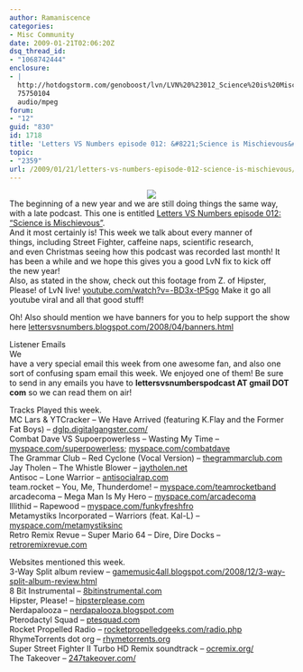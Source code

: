 ```yaml
---
author: Ramaniscence
categories:
- Misc Community
date: 2009-01-21T02:06:20Z
dsq_thread_id:
- "1068742444"
enclosure:
- |
  http://hotdogstorm.com/genoboost/lvn/LVN%20%23012_Science%20is%20Mischevious_.mp3
  75750104
  audio/mpeg
forum:
- "12"
guid: "830"
id: 1718
title: 'Letters VS Numbers episode 012: &#8221;Science is Mischievous&#8221;'
topic:
- "2359"
url: /2009/01/21/letters-vs-numbers-episode-012-science-is-mischievous/
---
```


<div align="center">
  <img border="0" src="images/newsMisc/LvN.png" />
</div>

<div class="quoted-text">
  The beginning of a new year and we are still doing things the same way, with a late podcast. This one is entitled <a href="http://hotdogstorm.com/genoboost/lvn/LVN%20%23012_Science%20is%20Mischevious_.mp3">Letters VS Numbers episode 012: &#8220;Science is Mischievous&#8221;</a>.<br /> And it most certainly is! This week we talk about every manner of<br /> things, including Street Fighter, caffeine naps, scientific research,<br /> and even Christmas seeing how this podcast was recorded last month! It<br /> has been a while and we hope this gives you a good LvN fix to kick off<br /> the new year! <a href="http://247takeover.com/"></a>
</div>

<div class="quoted-text">
  Also, as stated in the show, check out this footage from Z. of Hipster, Please! of LvN live! <a href="http://www.youtube.com/watch?v=-BD3x-tP5go">youtube.com/watch?v=-BD3x-tP5go</a> Make it go all youtube viral and all that good stuff!</p> 
  
  <p>
    Oh! Also should mention we have banners for you to help support the show here <a href="http://lettersvsnumbers.blogspot.com/2008/04/banners.html">lettersvsnumbers.blogspot.com/2008/04/banners.html</a>
  </p>
  
  <p>
    Listener Emails<br /> We<br /> have a very special email this week from one awesome fan, and also one<br /> sort of confusing spam email this week. We enjoyed one of them! Be sure<br /> to send in any emails you have to <strong>lettersvsnumberspodcast AT gmail DOT com</strong> so we can read them on air!
  </p>
  
  <p>
    Tracks Played this week.<br /> MC Lars & YTCracker &#8211; We Have Arrived (featuring K.Flay and the Former Fat Boys) &#8211; <a href="http://dglp.digitalgangster.com/">dglp.digitalgangster.com/</a><br /> Combat Dave VS Supoerpowerless &#8211; Wasting My Time &#8211; <a href="http://www.myspace.com/superpowerless">myspace.com/superpowerless</a>; <a href="http://www.myspace.com/combatdave">myspace.com/combatdave</a><br /> The Grammar Club &#8211; Red Cyclone (Vocal Version) &#8211; <a href="http://thegrammarclub.com/">thegrammarclub.com</a><br /> Jay Tholen &#8211; The Whistle Blower &#8211; <a href="http://www.jaytholen.net/">jaytholen.net</a><br /> Antisoc &#8211; Lone Warrior &#8211; <a href="http://antisocialrap.com/">antisocialrap.com</a><br /> team.rocket &#8211; You, Me, Thunderdome! &#8211; <a href="http://www.myspace.com/teamrocketband">myspace.com/teamrocketband</a><br /> arcadecoma &#8211; Mega Man Is My Hero &#8211; <a href="http://www.myspace.com/arcadecoma">myspace.com/arcadecoma</a><br /> Illithid &#8211; Rapewood &#8211; <a href="http://www.myspace.com/funkyfreshfro">myspace.com/funkyfreshfro</a><br /> Metamystiks Incorporated &#8211; Warriors (feat. Kal-L) &#8211; <a href="http://www.myspace.com/metamystiksinc">myspace.com/metamystiksinc</a><br /> Retro Remix Revue &#8211; Super Mario 64 &#8211; Dire, Dire Docks &#8211; <a href="http://www.retroremixrevue.com/">retroremixrevue.com</a>
  </p>
  
  <p>
    Websites mentioned this week.<br /> 3-Way Split album review &#8211; <a href="http://gamemusic4all.blogspot.com/2008/12/3-way-split-album-review.html">gamemusic4all.blogspot.com/2008/12/3-way-split-album-review.html</a><br /> 8 Bit Instrumental &#8211; <a href="http://8bitinstrumental.com/">8bitinstrumental.com</a><br /> Hipster, Please! &#8211; <a href="http://hipsterplease.com/">hipsterplease.com</a><br /> Nerdapalooza &#8211; <a href="http://nerdapalooza.blogspot.com/">nerdapalooza.blogspot.com</a><br /> Pterodactyl Squad &#8211; <a href="http://ptesquad.com/">ptesquad.com</a><br /> Rocket Propelled Radio &#8211; <a href="http://www.rocketpropelledgeeks.com/radio.php">rocketpropelledgeeks.com/radio.php</a><br /> RhymeTorrents dot org &#8211; <a href="http://rhymetorrents.org/">rhymetorrents.org</a><br /> Super Street Fighter II Turbo HD Remix soundtrack &#8211; <a href="http://www.ocremix.org/">ocremix.org/</a><br /> The Takeover &#8211; <a href="http://247takeover.com/">247takeover.com/</a></div>